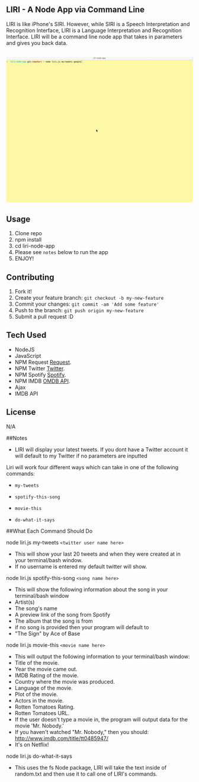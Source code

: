 ## LIRI - A Node App via Command Line 

LIRI is like iPhone's SIRI. However, while SIRI is a Speech Interpretation and Recognition Interface, LIRI is a Language Interpretation and Recognition Interface. LIRI will be a command line node app that takes in parameters and gives you back data.

## 

![Node-Liri-App](assets/images/LiriNodeApp.gif)


## Usage

1. Clone repo
2. npm install
3. cd liri-node-app
4. Please see `notes` below to run the app 
5. ENJOY! 

## Contributing

1. Fork it!
2. Create your feature branch: `git checkout -b my-new-feature`
3. Commit your changes: `git commit -am 'Add some feature'`
4. Push to the branch: `git push origin my-new-feature`
5. Submit a pull request :D

## Tech Used 

* NodeJS
* JavaScript
* NPM Request [Request](https://www.npmjs.com/package/request).
* NPM Twitter [Twitter](https://www.npmjs.com/package/twitter).
* NPM Spotify [Spotify](https://www.npmjs.com/package/spotify).
* NPM IMDB    [OMDB API](http://www.omdbapi.com).
* Ajax 
* IMDB API

## License

N/A

##Notes 

* LIRI will display your latest tweets. If you dont have a Twitter account it will default to my Twitter if no parameters are inputted


Liri will work four different ways which can take in one of the following commands:

* `my-tweets`

* `spotify-this-song`

* `movie-this`

* `do-what-it-says`

##What Each Command Should Do

node liri.js my-tweets `<twitter user name here>`
* This will show your last 20 tweets and when they were created at in your terminal/bash window.
* If no username is entered my default twitter will show.

node liri.js spotify-this-song `<song name here>`
* This will show the following information about the song in your terminal/bash window
* Artist(s)
* The song's name
* A preview link of the song from Spotify
* The album that the song is from
* if no song is provided then your program will default to
* "The Sign" by Ace of Base

node liri.js movie-this `<movie name here>`
* This will output the following information to your terminal/bash window:
* Title of the movie.
* Year the movie came out.
* IMDB Rating of the movie.
* Country where the movie was produced.
* Language of the movie.
* Plot of the movie.
* Actors in the movie.
* Rotten Tomatoes Rating.
* Rotten Tomatoes URL.
* If the user doesn't type a movie in, the program will output data for the movie 'Mr. Nobody.'
* If you haven't watched "Mr. Nobody," then you should: http://www.imdb.com/title/tt0485947/
* It's on Netflix!

node liri.js do-what-it-says
* This uses the fs Node package, LIRI will take the text inside of random.txt and then use it to call one of LIRI's commands.

